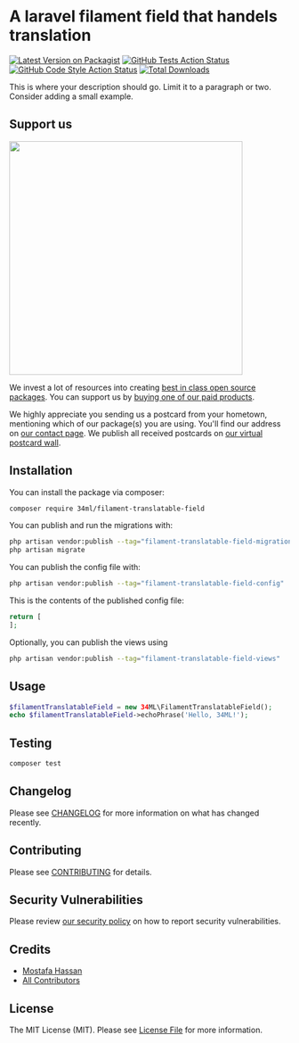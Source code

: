 # A laravel filament field that handels translation 

[![Latest Version on Packagist](https://img.shields.io/packagist/v/34ml/filament-translatable-field.svg?style=flat-square)](https://packagist.org/packages/34ml/filament-translatable-field)
[![GitHub Tests Action Status](https://img.shields.io/github/actions/workflow/status/34ml/filament-translatable-field/run-tests.yml?branch=main&label=tests&style=flat-square)](https://github.com/34ml/filament-translatable-field/actions?query=workflow%3Arun-tests+branch%3Amain)
[![GitHub Code Style Action Status](https://img.shields.io/github/actions/workflow/status/34ml/filament-translatable-field/fix-php-code-style-issues.yml?branch=main&label=code%20style&style=flat-square)](https://github.com/34ml/filament-translatable-field/actions?query=workflow%3A"Fix+PHP+code+style+issues"+branch%3Amain)
[![Total Downloads](https://img.shields.io/packagist/dt/34ml/filament-translatable-field.svg?style=flat-square)](https://packagist.org/packages/34ml/filament-translatable-field)

This is where your description should go. Limit it to a paragraph or two. Consider adding a small example.

## Support us

[<img src="https://github-ads.s3.eu-central-1.amazonaws.com/Filament-Translatable-Field.jpg?t=1" width="419px" />](https://spatie.be/github-ad-click/Filament-Translatable-Field)

We invest a lot of resources into creating [best in class open source packages](https://spatie.be/open-source). You can support us by [buying one of our paid products](https://spatie.be/open-source/support-us).

We highly appreciate you sending us a postcard from your hometown, mentioning which of our package(s) you are using. You'll find our address on [our contact page](https://spatie.be/about-us). We publish all received postcards on [our virtual postcard wall](https://spatie.be/open-source/postcards).

## Installation

You can install the package via composer:

```bash
composer require 34ml/filament-translatable-field
```

You can publish and run the migrations with:

```bash
php artisan vendor:publish --tag="filament-translatable-field-migrations"
php artisan migrate
```

You can publish the config file with:

```bash
php artisan vendor:publish --tag="filament-translatable-field-config"
```

This is the contents of the published config file:

```php
return [
];
```

Optionally, you can publish the views using

```bash
php artisan vendor:publish --tag="filament-translatable-field-views"
```

## Usage

```php
$filamentTranslatableField = new 34ML\FilamentTranslatableField();
echo $filamentTranslatableField->echoPhrase('Hello, 34ML!');
```

## Testing

```bash
composer test
```

## Changelog

Please see [CHANGELOG](CHANGELOG.md) for more information on what has changed recently.

## Contributing

Please see [CONTRIBUTING](CONTRIBUTING.md) for details.

## Security Vulnerabilities

Please review [our security policy](../../security/policy) on how to report security vulnerabilities.

## Credits

- [Mostafa Hassan](https://github.com/MostafaHassan1)
- [All Contributors](../../contributors)

## License

The MIT License (MIT). Please see [License File](LICENSE.md) for more information.
